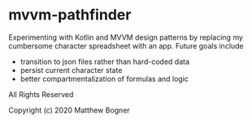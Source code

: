 # mvvm-pathfinder
Experimenting with Kotlin and MVVM design patterns by replacing my cumbersome character spreadsheet with an app.  Future goals include
 - transition to json files rather than hard-coded data
 - persist current character state
 - better compartmentalization of formulas and logic

All Rights Reserved

Copyright (c) 2020 Matthew Bogner
